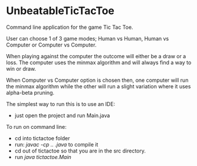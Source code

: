 # UnbeatableTicTacToe

Command line application for the game Tic Tac Toe.

User can choose 1 of 3 game modes; Human vs Human, Human vs Computer
or Computer vs Computer.

When playing against the computer the outcome will either be a draw
or a loss. The computer uses the minmax algorithm and will always
find a way to win or draw.

When Computer vs Computer option is chosen then, one computer
will run the minmax algorithm while the other will run a slight
variation where it uses alpha-beta pruning.


The simplest way to run this is to use an IDE:

- just open the project and run Main.java

To run on command line:

- cd into tictactoe folder
- run: *javac -cp .. *.java** to compile it
- cd out of tictactoe so that you are in the src directory.
- run *java tictactoe.Main*
